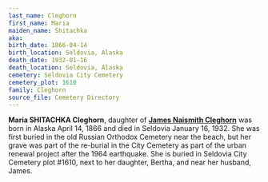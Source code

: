 ```yaml
---
last_name: Cleghorn
first_name: Maria
maiden_name: Shitachka
aka: 
birth_date: 1866-04-14
birth_location: Seldovia, Alaska
death_date: 1932-01-16
death_location: Seldovia, Alaska
cemetery: Seldovia City Cemetery
cemetery_plot: 1610
family: Cleghorn
source_file: Cemetery Directory
---
```


**Maria SHITACHKA Cleghorn**, daughter of [**James Naismith Cleghorn**](./Cleghorn_James_N.md)  was born in Alaska April 14, 1866 and died in Seldovia January 16, 1932.  She was first buried in the old Russian Orthodox Cemetery near the beach, but her grave was part of the re-burial in the City Cemetery as part of the urban renewal project after the 1964 earthquake. She is buried in Seldovia City Cemetery plot #1610, next to her daughter, Bertha, and near her husband, James.
